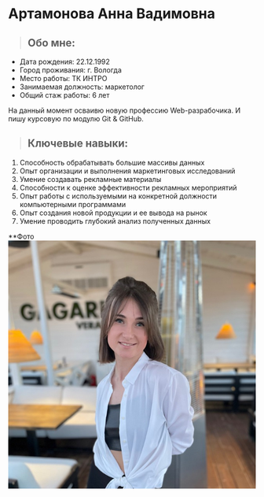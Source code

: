 # Артамонова Анна Вадимовна

> ## Обо мне:
* Дата рождения: 22.12.1992
* Город проживания: г. Вологда
* Место работы: ТК ИНТРО
* Занимаемая должность: маркетолог
* Общий стаж работы: 6 лет

На данный момент осваивю новую профессию Web-разрабочика. И пишу курсовую по модулю Git & GitHub.

> ## Ключевые навыки:
1. Способность обрабатывать большие массивы данных
2. Опыт организации и выполнения маркетинговых исследований
3. Умение создавать рекламные материалы
4. Способности к оценке эффективности рекламных мероприятий
5. Опыт работы с используемыми на конкретной должности компьютерными программами
6. Опыт создания новой продукции и ее вывода на рынок
7. Умение проводить глубокий анализ полученных данных

**Фото
![my photo](img/me.jpg)
